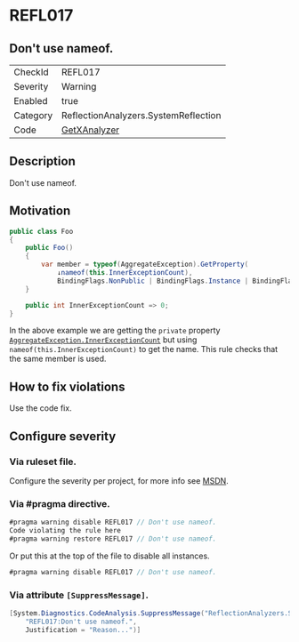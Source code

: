 # REFL017
## Don't use nameof.

<!-- start generated table -->
<table>
  <tr>
    <td>CheckId</td>
    <td>REFL017</td>
  </tr>
  <tr>
    <td>Severity</td>
    <td>Warning</td>
  </tr>
  <tr>
    <td>Enabled</td>
    <td>true</td>
  </tr>
  <tr>
    <td>Category</td>
    <td>ReflectionAnalyzers.SystemReflection</td>
  </tr>
  <tr>
    <td>Code</td>
    <td><a href="https://github.com/DotNetAnalyzers/ReflectionAnalyzers/blob/master/ReflectionAnalyzers/NodeAnalzers/GetXAnalyzer.cs">GetXAnalyzer</a></td>
  </tr>
</table>
<!-- end generated table -->

## Description

Don't use nameof.

## Motivation

```cs
public class Foo
{
    public Foo()
    {
        var member = typeof(AggregateException).GetProperty(
            ↓nameof(this.InnerExceptionCount), 
            BindingFlags.NonPublic | BindingFlags.Instance | BindingFlags.DeclaredOnly);
    }

    public int InnerExceptionCount => 0;
}
```

In the above example we are getting the `private` property [`AggregateException.InnerExceptionCount`](https://referencesource.microsoft.com/#mscorlib/system/AggregateException.cs,466) but using `nameof(this.InnerExceptionCount)` to get the name. This rule checks that the same member is used. 

## How to fix violations

Use the code fix.

<!-- start generated config severity -->
## Configure severity

### Via ruleset file.

Configure the severity per project, for more info see [MSDN](https://msdn.microsoft.com/en-us/library/dd264949.aspx).

### Via #pragma directive.
```C#
#pragma warning disable REFL017 // Don't use nameof.
Code violating the rule here
#pragma warning restore REFL017 // Don't use nameof.
```

Or put this at the top of the file to disable all instances.
```C#
#pragma warning disable REFL017 // Don't use nameof.
```

### Via attribute `[SuppressMessage]`.

```C#
[System.Diagnostics.CodeAnalysis.SuppressMessage("ReflectionAnalyzers.SystemReflection", 
    "REFL017:Don't use nameof.", 
    Justification = "Reason...")]
```
<!-- end generated config severity -->
